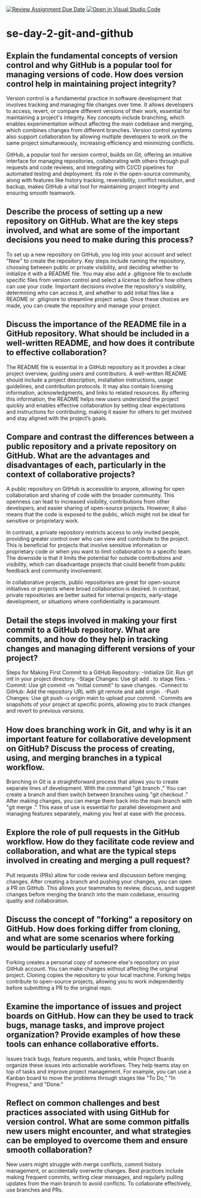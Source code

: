 [![Review Assignment Due Date](https://classroom.github.com/assets/deadline-readme-button-22041afd0340ce965d47ae6ef1cefeee28c7c493a6346c4f15d667ab976d596c.svg)](https://classroom.github.com/a/8wgCKhpZ)
[![Open in Visual Studio Code](https://classroom.github.com/assets/open-in-vscode-2e0aaae1b6195c2367325f4f02e2d04e9abb55f0b24a779b69b11b9e10269abc.svg)](https://classroom.github.com/online_ide?assignment_repo_id=15583870&assignment_repo_type=AssignmentRepo)
# se-day-2-git-and-github
## Explain the fundamental concepts of version control and why GitHub is a popular tool for managing versions of code. How does version control help in maintaining project integrity?

Version control is a fundamental practice in software development that involves tracking and managing file changes over time. It allows developers to access, revert, or compare different versions of their work, essential for maintaining a project's integrity. Key concepts include branching, which enables experimentation without affecting the main codebase and merging, which combines changes from different branches. Version control systems also support collaboration by allowing multiple developers to work on the same project simultaneously, increasing efficiency and minimizing conflicts. 

GitHub, a popular tool for version control, builds on Git, offering an intuitive interface for managing repositories, collaborating with others through pull requests and code reviews, and integrating with CI/CD pipelines for automated testing and deployment. Its role in the open-source community, along with features like history tracking, reversibility, conflict resolution, and backup, makes GitHub a vital tool for maintaining project integrity and ensuring smooth teamwork.

## Describe the process of setting up a new repository on GitHub. What are the key steps involved, and what are some of the important decisions you need to make during this process?

To set up a new repository on GitHub, you log into your account and select "New" to create the repository. 
Key steps include naming the repository, choosing between public or private visibility, and deciding whether to initialize it with a README file.
You may also add a .gitignore file to exclude specific files from version control and select a license to define how others can use your code.
Important decisions involve the repository's visibility, determining who can access it, and whether to add initial files like a README or .gitignore to streamline project setup. Once these choices are made, you can create the repository and manage your project.

## Discuss the importance of the README file in a GitHub repository. What should be included in a well-written README, and how does it contribute to effective collaboration?

The README file is essential in a GitHub repository as it provides a clear project overview, guiding users and contributors. A well-written README should include a project description, installation instructions, usage guidelines, and contribution protocols. It may also contain licensing information, acknowledgments, and links to related resources. By offering this information, the README helps new users understand the project quickly and enables effective collaboration by setting clear expectations and instructions for contributing, making it easier for others to get involved and stay aligned with the project’s goals.

## Compare and contrast the differences between a public repository and a private repository on GitHub. What are the advantages and disadvantages of each, particularly in the context of collaborative projects?

A public repository on GitHub is accessible to anyone, allowing for open collaboration and sharing of code with the broader community. This openness can lead to increased visibility, contributions from other developers, and easier sharing of open-source projects. However, it also means that the code is exposed to the public, which might not be ideal for sensitive or proprietary work.

In contrast, a private repository restricts access to only invited people, providing greater control over who can view and contribute to the project. This is beneficial for projects that involve sensitive information or proprietary code or when you want to limit collaboration to a specific team. The downside is that it limits the potential for outside contributions and visibility, which can disadvantage projects that could benefit from public feedback and community involvement.

In collaborative projects, public repositories are great for open-source initiatives or projects where broad collaboration is desired. In contrast, private repositories are better suited for internal projects, early-stage development, or situations where confidentiality is paramount.

## Detail the steps involved in making your first commit to a GitHub repository. What are commits, and how do they help in tracking changes and managing different versions of your project?
 
Steps for Making First Commit to a GitHub Repository:
-Initialize Git: Run git init in your project directory.
-Stage Changes: Use git add . to stage files.
-Commit: Use git commit -m "Initial commit" to save changes.
-Connect to GitHub: Add the repository URL with git remote and add origin <URL>.
-Push Changes: Use git push -u origin main to upload your commit.
-Commits are snapshots of your project at specific points, allowing you to track changes and revert to previous versions.

## How does branching work in Git, and why is it an important feature for collaborative development on GitHub? Discuss the process of creating, using, and merging branches in a typical workflow.

Branching in Git is a straightforward process that allows you to create separate lines of development. With the command "git branch <branch-name>," You can create a branch and then switch between branches using "git checkout <branch-name>." After making changes, you can merge them back into the main branch with "git merge <branch-name>." This ease of use is essential for parallel development and managing features separately, making you feel at ease with the process.

## Explore the role of pull requests in the GitHub workflow. How do they facilitate code review and collaboration, and what are the typical steps involved in creating and merging a pull request?

Pull requests (PRs) allow for code review and discussion before merging changes. After creating a branch and pushing your changes, you can open a PR on GitHub. This allows your teammates to review, discuss, and suggest changes before merging the branch into the main codebase, ensuring quality and collaboration.

## Discuss the concept of "forking" a repository on GitHub. How does forking differ from cloning, and what are some scenarios where forking would be particularly useful?

Forking creates a personal copy of someone else's repository on your GitHub account. You can make changes without affecting the original project. Cloning copies the repository to your local machine. Forking helps contribute to open-source projects, allowing you to work independently before submitting a PR to the original repo.

## Examine the importance of issues and project boards on GitHub. How can they be used to track bugs, manage tasks, and improve project organization? Provide examples of how these tools can enhance collaborative efforts.

Issues track bugs, feature requests, and tasks, while Project Boards organize these issues into actionable workflows. They help teams stay on top of tasks and improve project management. For example, you can use a Kanban board to move the problems through stages like "To Do," "In Progress," and "Done."

## Reflect on common challenges and best practices associated with using GitHub for version control. What are some common pitfalls new users might encounter, and what strategies can be employed to overcome them and ensure smooth collaboration?

New users might struggle with merge conflicts, commit history management, or accidentally overwrite changes. Best practices include making frequent commits, writing clear messages, and regularly pulling updates from the main branch to avoid conflicts. To collaborate effectively, use branches and PRs.

